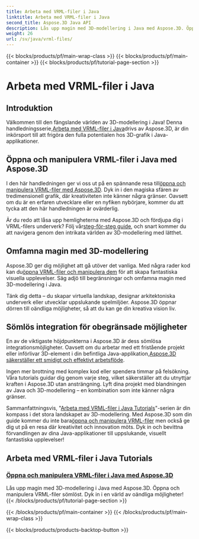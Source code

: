 ```yaml
---
title: Arbeta med VRML-filer i Java
linktitle: Arbeta med VRML-filer i Java
second_title: Aspose.3D Java API
description: Lås upp magin med 3D-modellering i Java med Aspose.3D. Öppna och manipulera VRML-filer sömlöst. Dyk in i en värld av oändliga möjligheter!
weight: 26
url: /sv/java/vrml-files/
---
```


{{< blocks/products/pf/main-wrap-class >}}
{{< blocks/products/pf/main-container >}}
{{< blocks/products/pf/tutorial-page-section >}}

# Arbeta med VRML-filer i Java

## Introduktion

 Välkommen till den fängslande världen av 3D-modellering i Java! Denna handledningsserie,[Arbeta med VRML-filer i Java](./open-vrml-files-java/)drivs av Aspose.3D, är din inkörsport till att frigöra den fulla potentialen hos 3D-grafik i Java-applikationer.

## Öppna och manipulera VRML-filer i Java med Aspose.3D
 I den här handledningen ger vi oss ut på en spännande resa till[öppna och manipulera VRML-filer med Aspose.3D](./open-vrml-files-java/). Dyk in i den magiska sfären av tredimensionell grafik, där kreativiteten inte känner några gränser. Oavsett om du är en erfaren utvecklare eller en nyfiken nybörjare, kommer du att tycka att den här handledningen är ovärderlig.

 Är du redo att låsa upp hemligheterna med Aspose.3D och fördjupa dig i VRML-filers underverk? Följ vår[steg-för-steg guide](./open-vrml-files-java/), och snart kommer du att navigera genom den intrikata världen av 3D-modellering med lätthet.

## Omfamna magin med 3D-modellering
 Aspose.3D ger dig möjlighet att gå utöver det vanliga. Med några rader kod kan du[öppna VRML-filer och manipulera dem](./open-vrml-files-java/) för att skapa fantastiska visuella upplevelser. Säg adjö till begränsningar och omfamna magin med 3D-modellering i Java.

Tänk dig detta – du skapar virtuella landskap, designar arkitektoniska underverk eller utvecklar uppslukande spelmiljöer. Aspose.3D öppnar dörren till oändliga möjligheter, så att du kan ge din kreativa vision liv.

## Sömlös integration för obegränsade möjligheter
 En av de viktigaste höjdpunkterna i Aspose.3D är dess sömlösa integrationsmöjligheter. Oavsett om du arbetar med ett fristående projekt eller införlivar 3D-element i din befintliga Java-applikation,[Aspose.3D säkerställer ett smidigt och effektivt arbetsflöde](./open-vrml-files-java/).

Ingen mer brottning med komplex kod eller spendera timmar på felsökning. Våra tutorials guidar dig genom varje steg, vilket säkerställer att du utnyttjar kraften i Aspose.3D utan ansträngning. Lyft dina projekt med blandningen av Java och 3D-modellering – en kombination som inte känner några gränser.

Sammanfattningsvis, "[Arbeta med VRML-filer i Java Tutorials](./open-vrml-files-java/)"-serien är din kompass i det stora landskapet av 3D-modellering. Med Aspose.3D som din guide kommer du inte bara[öppna och manipulera VRML-filer](./open-vrml-files-java/) men också ge dig ut på en resa där kreativitet och innovation möts. Dyk in och bevittna förvandlingen av dina Java-applikationer till uppslukande, visuellt fantastiska upplevelser!
## Arbeta med VRML-filer i Java Tutorials
### [Öppna och manipulera VRML-filer i Java med Aspose.3D](./open-vrml-files-java/)
Lås upp magin med 3D-modellering i Java med Aspose.3D. Öppna och manipulera VRML-filer sömlöst. Dyk in i en värld av oändliga möjligheter!
{{< /blocks/products/pf/tutorial-page-section >}}

{{< /blocks/products/pf/main-container >}}
{{< /blocks/products/pf/main-wrap-class >}}

{{< blocks/products/products-backtop-button >}}
